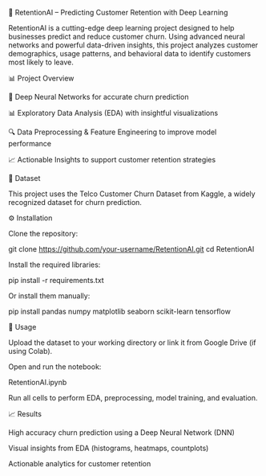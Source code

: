 🧠 RetentionAI – Predicting Customer Retention with Deep Learning

RetentionAI is a cutting-edge deep learning project designed to help businesses predict and reduce customer churn. Using advanced neural networks and powerful data-driven insights, this project analyzes customer demographics, usage patterns, and behavioral data to identify customers most likely to leave.

📊 Project Overview

🧠 Deep Neural Networks for accurate churn prediction

📊 Exploratory Data Analysis (EDA) with insightful visualizations

🔍 Data Preprocessing & Feature Engineering to improve model performance

📈 Actionable Insights to support customer retention strategies

📂 Dataset

This project uses the Telco Customer Churn Dataset
 from Kaggle, a widely recognized dataset for churn prediction.

⚙️ Installation

Clone the repository:

git clone https://github.com/your-username/RetentionAI.git
cd RetentionAI


Install the required libraries:

pip install -r requirements.txt


Or install them manually:

pip install pandas numpy matplotlib seaborn scikit-learn tensorflow

🚀 Usage

Upload the dataset to your working directory or link it from Google Drive (if using Colab).

Open and run the notebook:

RetentionAI.ipynb


Run all cells to perform EDA, preprocessing, model training, and evaluation.

📈 Results

High accuracy churn prediction using a Deep Neural Network (DNN)

Visual insights from EDA (histograms, heatmaps, countplots)

Actionable analytics for customer retention
